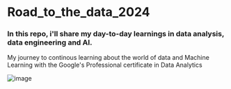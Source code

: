 # Road_to_the_data_2024
### In this repo, i'll share my day-to-day learnings in data analysis, data engineering and AI.

My journey to continous learning about the world of data and Machine Learning with the Google's Professional certificate in Data Analytics

![image](https://github.com/user-attachments/assets/64e6363c-fe38-4d05-888b-9cceb6c7fe9b)

